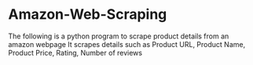 # Amazon-Web-Scraping


The following is a python program to scrape product details from an amazon webpage
It scrapes details such as Product URL, Product Name, Product Price, Rating, Number of reviews
